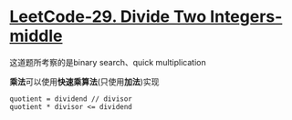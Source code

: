 # [LeetCode-29. Divide Two Integers-middle](https://leetcode.cn/problems/divide-two-integers/)

这道题所考察的是binary search、quick multiplication

**乘法**可以使用**快速乘算法**(只使用**加法**)实现

```
quotient = dividend // divisor 
quotient * divisor <= dividend
```

